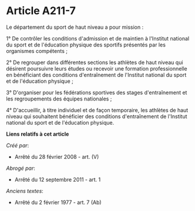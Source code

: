 # Article A211-7

Le département du sport de haut niveau a pour mission :

1° De contrôler les conditions d'admission et de maintien à l'Institut national du sport et de l'éducation physique des
sportifs présentés par les organismes compétents ;

2° De regrouper dans différentes sections les athlètes de haut niveau qui désirent poursuivre leurs études ou recevoir une
formation professionnelle en bénéficiant des conditions d'entraînement de l'Institut national du sport et de l'éducation
physique ;

3° D'organiser pour les fédérations sportives des stages d'entraînement et les regroupements des équipes nationales ;

4° D'accueillir, à titre individuel et de façon temporaire, les athlètes de haut niveau qui souhaitent bénéficier des
conditions d'entraînement de l'Institut national du sport et de l'éducation physique.

**Liens relatifs à cet article**

_Créé par_:

  - Arrêté du 28 février 2008 - art. (V)

_Abrogé par_:

  - Arrêté du 12 septembre 2011 - art. 1

_Anciens textes_:

  - Arrêté du 2 février 1977 - art. 7 (Ab)
